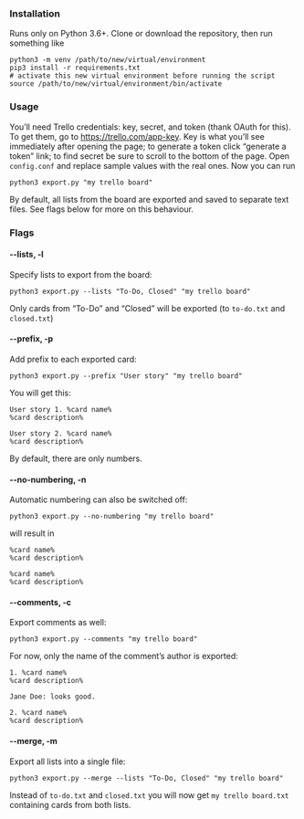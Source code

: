 ### Installation
Runs only on Python 3.6+. 
Clone or download the repository, then run something like
```
python3 -m venv /path/to/new/virtual/environment
pip3 install -r requirements.txt
# activate this new virtual environment before running the script
source /path/to/new/virtual/environment/bin/activate 
```

### Usage
You’ll need Trello credentials: key, secret, and token (thank OAuth for this). To get them, go to https://trello.com/app-key. Key is what you’ll see immediately after opening the page; to generate a token click “generate a token” link; to find secret be sure to scroll to the bottom of the page.
Open `config.conf` and replace sample values with the real ones.
Now you can run
```
python3 export.py "my trello board"
```

By default, all lists from the board are exported and saved to separate text files. See flags below for more on this behaviour.

### Flags

#### --lists, -l
Specify lists to export from the board:
```
python3 export.py --lists "To-Do, Closed" "my trello board"
```
Only cards from “To-Do” and “Closed” will be exported (to `to-do.txt` and `closed.txt`)

#### --prefix, -p
Add prefix to each exported card:
```
python3 export.py --prefix "User story" "my trello board"
```
You will get this:
```
User story 1. %card name%
%card description%

User story 2. %card name%
%card description%
```

By default, there are only numbers.

#### --no-numbering, -n
Automatic numbering can also be switched off:
```
python3 export.py --no-numbering "my trello board"
```
will result in
```
%card name%
%card description%

%card name%
%card description%
```

#### --comments, -c
Export comments as well:
```
python3 export.py --comments "my trello board"
```
For now, only the name of the comment’s author is exported:
```
1. %card name%
%card description%

Jane Doe: looks good.

2. %card name%
%card description%
```

#### --merge, -m
Export all lists into a single file:
```
python3 export.py --merge --lists "To-Do, Closed" "my trello board"
```
Instead of `to-do.txt` and `closed.txt` you will now get `my trello board.txt` containing cards from both lists.